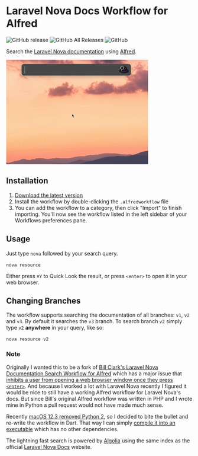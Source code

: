 # Laravel Nova Docs Workflow for Alfred

![GitHub release](https://img.shields.io/github/release/techouse/alfred-nova-docs.svg)
![GitHub All Releases](https://img.shields.io/github/downloads/techouse/alfred-nova-docs/total.svg)
![GitHub](https://img.shields.io/github/license/techouse/alfred-nova-docs.svg)

Search the [Laravel Nova documentation](https://nova.laravel.com/docs) using [Alfred](https://www.alfredapp.com/).

![demo](demo.gif)

## Installation

1. [Download the latest version](https://github.com/techouse/alfred-nova-docs/releases/latest)
2. Install the workflow by double-clicking the `.alfredworkflow` file
3. You can add the workflow to a category, then click "Import" to finish importing. You'll now see the workflow listed in the left sidebar of your Workflows preferences pane.

## Usage

Just type `nova` followed by your search query.

```
nova resource
```

Either press `⌘Y` to Quick Look the result, or press `<enter>` to open it in your web browser.

## Changing Branches

The workflow supports searching the documentation of all branches: `v1`, `v2` and `v3`.
By default it searches the `v3` branch. To search branch `v2` simply type `v2` **anywhere** in your query, like so:

```
nova resource v2
```

### Note

Originally I wanted this to be a fork of [Bill Clark's Laravel Nova Documentation Search Workflow for Alfred](https://github.com/billrobclark/alfred-novadoc-search) which has a 
major issue that [inhibits a user from opening a web browser window once they press `<enter>`](https://github.com/billrobclark/alfred-novadoc-search/issues/1). And because I worked
a lot with Laravel Nova recently I figured it would be nice to still have a working Alfred workflow for Laravel Nova's docs. But since Bill's original Alfred workflow was written in 
PHP and I wrote mine in Python a pull request would not have made much sense.

Recently [macOS 12.3 removed Python 2](https://developer.apple.com/documentation/macos-release-notes/macos-12_3-release-notes#Deprecations),
so I decided to bite the bullet and re-write the workflow in Dart. That way I can simply [compile it into an executable](https://dart.dev/tools/dart-compile) which has no other dependencies.

The lightning fast search is powered by [Algolia](https://www.algolia.com) using the same index as the official [Laravel Nova Docs](https://nova.laravel.com/docs/) website.